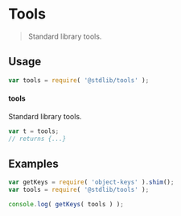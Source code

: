 # Tools

> Standard library tools.

<section class="usage">

## Usage

```javascript
var tools = require( '@stdlib/tools' );
```

#### tools

Standard library tools.

```javascript
var t = tools;
// returns {...}
```

</section>

<!-- /.usage -->

<section class="examples">

## Examples

<!-- TODO: better examples -->

```javascript
var getKeys = require( 'object-keys' ).shim();
var tools = require( '@stdlib/tools' );

console.log( getKeys( tools ) );
```

</section>

<!-- /.examples -->

<section class="links">

</section>

<!-- /.links -->
